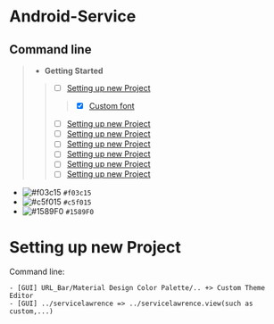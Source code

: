 # Android-Service
## Command line
> - **Getting Started**
>> - [ ] [Setting up new Project](#setting-up-new-project)
>>> - [x] [Custom font](#custom-font)
>> - [ ] [Setting up new Project](#setting-up-new-project)
>> - [ ] [Setting up new Project](#setting-up-new-project)
>> - [ ] [Setting up new Project](#setting-up-new-project)
>> - [ ] [Setting up new Project](#setting-up-new-project)
>> - [ ] [Setting up new Project](#setting-up-new-project)
>> - [ ] [Setting up new Project](#setting-up-new-project)

- ![#f03c15](https://placehold.it/15/f03c15/000000?text=+) `#f03c15`
- ![#c5f015](https://placehold.it/15/c5f015/000000?text=+) `#c5f015`
- ![#1589F0](https://placehold.it/15/1589F0/000000?text=+) `#1589F0`
    
# Setting up new Project
Command line: 

    - [GUI] URL_Bar/Material Design Color Palette/.. +> Custom Theme Editor
    - [GUI] ../servicelawrence => ../servicelawrence.view(such as custom,...)
    
